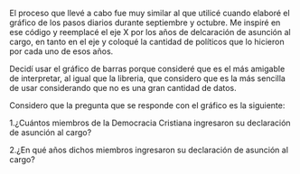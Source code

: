 El proceso que llevé a cabo fue muy similar al que utilicé cuando elaboré el gráfico de los pasos diarios durante septiembre y octubre. Me inspiré en ese código y reemplacé el eje X por los años de delcaración de asunción al cargo, en tanto en el eje y coloqué la cantidad de políticos que lo hicieron por cada uno de esos años.

Decidí usar el gráfico de barras porque consideré que es el más amigable de interpretar, al igual que la libreria, que considero que es la más sencilla de usar considerando que no es una gran cantidad de datos.

Considero que la pregunta que se responde con el gráfico es la siguiente:

1.¿Cuántos miembros de la Democracia Cristiana ingresaron su declaración de asunción al cargo?

2.¿En qué años dichos miembros ingresaron su declaración de asunción al cargo?
